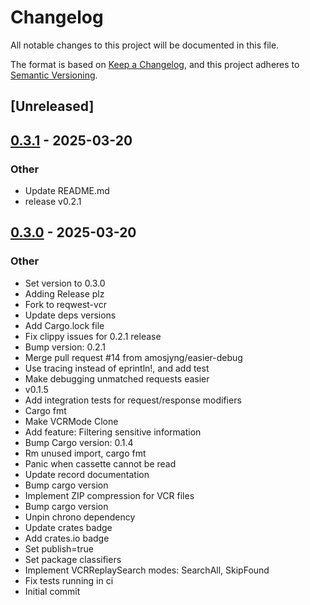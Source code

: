 # Changelog

All notable changes to this project will be documented in this file.

The format is based on [Keep a Changelog](https://keepachangelog.com/en/1.0.0/),
and this project adheres to [Semantic Versioning](https://semver.org/spec/v2.0.0.html).

## [Unreleased]

## [0.3.1](https://github.com/Gaelik-git/reqwest-vcr/compare/v0.3.0...v0.3.1) - 2025-03-20

### Other

- Update README.md
- release v0.2.1

## [0.3.0](https://github.com/Gaelik-git/reqwest-vcr/releases/tag/v0.3.0) - 2025-03-20

### Other

- Set version to 0.3.0
- Adding Release plz
- Fork to reqwest-vcr
- Update deps versions
- Add Cargo.lock file
- Fix clippy issues for 0.2.1 release
- Bump version: 0.2.1
- Merge pull request #14 from amosjyng/easier-debug
- Use tracing instead of eprintln!, and add test
- Make debugging unmatched requests easier
- v0.1.5
- Add integration tests for request/response modifiers
- Cargo fmt
- Make VCRMode Clone
- Add feature: Filtering sensitive information
- Bump Cargo version: 0.1.4
- Rm unused import, cargo fmt
- Panic when cassette cannot be read
- Update record documentation
- Bump cargo version
- Implement ZIP compression for VCR files
- Bump cargo version
- Unpin chrono dependency
- Update crates badge
- Add crates.io badge
- Set publish=true
- Set package classifiers
- Implement VCRReplaySearch modes: SearchAll, SkipFound
- Fix tests running in ci
- Initial commit
